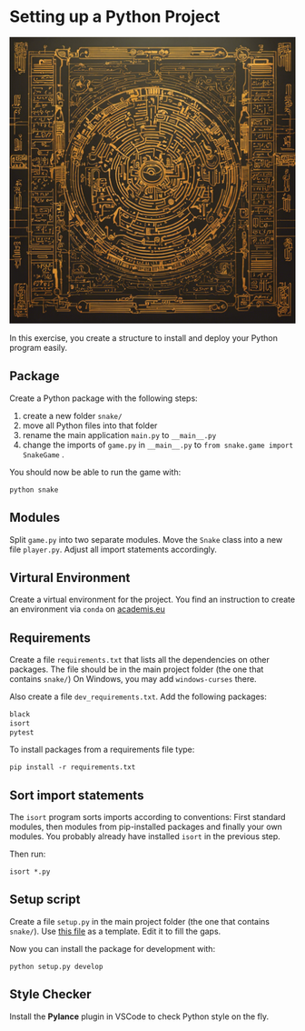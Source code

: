 
# Setting up a Python Project

![](packaging.png)

In this exercise, you create a structure to install and deploy your Python program easily.

## Package

Create a Python package with the following steps:

1. create a new folder `snake/`
2. move all Python files into that folder
3. rename the main application `main.py` to `__main__.py`
4. change the imports of `game.py` in `__main__.py` to `from snake.game import SnakeGame` .

You should now be able to run the game with:

    python snake

## Modules

Split `game.py` into two separate modules. 
Move the `Snake` class into a new file `player.py`.
Adjust all import statements accordingly.

## Virtural Environment

Create a virtual environment for the project.
You find an instruction to create an environment via `conda` on [academis.eu](http://www.academis.eu/software_engineering)

## Requirements

Create a file `requirements.txt` that lists all the dependencies on other packages.
The file should be in the main project folder (the one that contains `snake/`)
On Windows, you may add `windows-curses` there.

Also create a file `dev_requirements.txt`. Add the following packages:

    black
    isort
    pytest

To install packages from a requirements file type:

    pip install -r requirements.txt

## Sort import statements

The `isort` program sorts imports according to conventions:
First standard modules, then modules from pip-installed packages and finally your own modules.
You probably already have installed `isort` in the previous step.

Then run:

    isort *.py

## Setup script

Create a file `setup.py` in the main project folder (the one that contains `snake/`).
Use [this file](setup.py) as a template. Edit it to fill the gaps.

Now you can install the package for development with:

    python setup.py develop


## Style Checker

Install the **Pylance** plugin in VSCode to check Python style on the fly.
